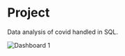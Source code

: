 # Project

Data analysis of covid handled in SQL.

![Dashboard 1](https://github.com/martynix/covid/assets/112055662/30daf4d0-0e7e-4736-8735-eb1d9a89a52e)
